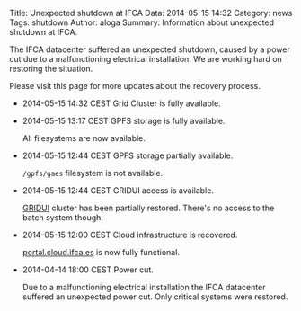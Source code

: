 Title: Unexpected shutdown at IFCA
Data: 2014-05-15 14:32
Category: news
Tags: shutdown
Author: aloga
Summary: Information about unexpected shutdown at IFCA.

The IFCA datacenter suffered an unexpected shutdown, caused by a
power cut due to a malfunctioning electrical installation. We are
working hard on restoring the situation.

Please visit this page for more updates about the recovery process.

 *  <span class="text-muted">2014-05-15 14:32 CEST</span> <span class="text-success">Grid Cluster is fully available.</span>

 *  <span class="text-muted">2014-05-15 13:17 CEST</span> <span class="text-success">GPFS storage is fully available.</span>

    All filesystems are now available.

 *  <span class="text-muted">2014-05-15 12:44 CEST</span> <span class="text-warning">GPFS storage partially available.</span>

    `/gpfs/gaes` filesystem is not available.

 *  <span class="text-muted">2014-05-15 12:44 CEST</span> <span class="text-warning">GRIDUI access is available.</span>

    [GRIDUI](https://grid.ifca.es/wiki/Cluster/Usage) cluster has been partially restored. There's no access to the batch system though.

 *  <span class="text-muted">2014-05-15 12:00 CEST</span> <span class="text-success">Cloud infrastructure is recovered.</span>

    [portal.cloud.ifca.es](https://portal.cloud.ifca.es) is now fully functional.

 *  <span class="text-muted">2014-04-14 18:00 CEST</span> <span class="text-danger">Power cut.</span>

    Due to a malfunctioning electrical installation the IFCA datacenter suffered an unexpected power cut. Only critical systems were restored.
